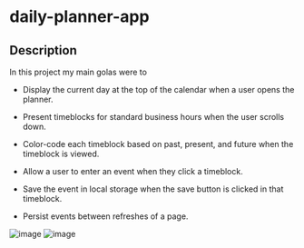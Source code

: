 # daily-planner-app
## Description

In this project my main golas were to

- Display the current day at the top of the calendar when a user opens the planner.

- Present timeblocks for standard business hours when the user scrolls down.

- Color-code each timeblock based on past, present, and future when the timeblock is viewed.

- Allow a user to enter an event when they click a timeblock.

- Save the event in local storage when the save button is clicked in that timeblock.

- Persist events between refreshes of a page.


![image](https://user-images.githubusercontent.com/118456219/225694806-754b1100-3c15-47d4-ae2d-dc8b225abfd2.png)
![image](https://user-images.githubusercontent.com/118456219/225694884-e0720fc6-3d5d-4e03-bbee-f110e953349e.png)
